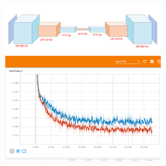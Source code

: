 
![alt text](https://github.com/m-nasiri/tensorflow/blob/master/convolutional_autoencoder/images/cae.png)
![alt text](https://github.com/m-nasiri/tensorflow/blob/master/convolutional_autoencoder/images/loss.png)

